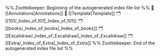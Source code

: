 %% Zoottelkeeper: Beginning of the autogenerated index file list  %%
📄 [[Annotations|Annotations]]
📄 [[Template|Template]]
🗂️ [[101/_Index_of_101|_Index_of_101]]
🗂️ [[books/_Index_of_books|_Index_of_books]]
🗂️ [[Excalidraw/_Index_of_Excalidraw|_Index_of_Excalidraw]]
🗂️ [[Extra/_Index_of_Extra|_Index_of_Extra]]
%% Zoottelkeeper: End of the autogenerated index file list  %%

